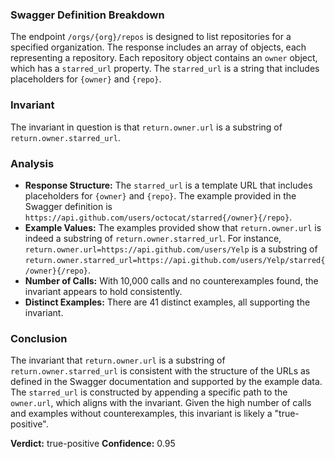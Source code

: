 ### Swagger Definition Breakdown
The endpoint `/orgs/{org}/repos` is designed to list repositories for a specified organization. The response includes an array of objects, each representing a repository. Each repository object contains an `owner` object, which has a `starred_url` property. The `starred_url` is a string that includes placeholders for `{owner}` and `{repo}`.

### Invariant
The invariant in question is that `return.owner.url` is a substring of `return.owner.starred_url`.

### Analysis
- **Response Structure:** The `starred_url` is a template URL that includes placeholders for `{owner}` and `{repo}`. The example provided in the Swagger definition is `https://api.github.com/users/octocat/starred{/owner}{/repo}`.
- **Example Values:** The examples provided show that `return.owner.url` is indeed a substring of `return.owner.starred_url`. For instance, `return.owner.url=https://api.github.com/users/Yelp` is a substring of `return.owner.starred_url=https://api.github.com/users/Yelp/starred{/owner}{/repo}`.
- **Number of Calls:** With 10,000 calls and no counterexamples found, the invariant appears to hold consistently.
- **Distinct Examples:** There are 41 distinct examples, all supporting the invariant.

### Conclusion
The invariant that `return.owner.url` is a substring of `return.owner.starred_url` is consistent with the structure of the URLs as defined in the Swagger documentation and supported by the example data. The `starred_url` is constructed by appending a specific path to the `owner.url`, which aligns with the invariant. Given the high number of calls and examples without counterexamples, this invariant is likely a "true-positive".

**Verdict:** true-positive
**Confidence:** 0.95
